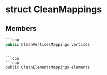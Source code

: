 # struct CleanMappings


## Members

```cpp
```cpp
public CleanVerticesMappings vertices
```
```

```cpp
```cpp
public CleanElementsMappings elements
```
```



